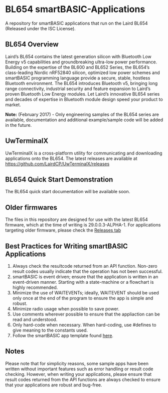 ﻿BL654 smartBASIC-Applications
=============================

A repository for smartBASIC applications that run on the Laird BL654 (Released under the ISC License).

BL654 Overview
------------
Laird’s BL654 contains the latest generation silicon with Bluetooth Low Energy v5 capabilities and groundbreaking ultra-low power performance. Building on the expertise of the BL600 and BL652 Series, the BL654’s class-leading Nordic nRF52840 silicon, optimized low power schemes and smartBASIC programming language provide a secure, stable, hostless Bluetooth environment. The BL654 introduces Bluetooth v5, bringing long range connectivity, industrial security and feature expansion to Laird’s proven Bluetooth Low Energy modules. Let Laird’s innovative BL654 series and decades of expertise in Bluetooth module design speed your product to market.

**Note:** (February 2017) - Only engineering samples of the BL654 series are available, documentation and additional example/sample code will be added in the future.

UwTerminalX
-----------
UwTerminalX is a cross-platform utility for communicating and downloading applications onto the BL654. The latest releases are available at https://github.com/LairdCP/UwTerminalX/releases

BL654 Quick Start Demonstration
-------------------------------
The BL654 quick start documentation will be available soon.

Older firmwares
-------------------------------
The files in this repository are designed for use with the latest BL654 firmware, which at the time of writing is 29.0.0.3-ALPHA-1. For applications targeting older firmware, please check the [Releases tab](https://github.com/LairdCP/BL654-Applications/releases)

Best Practices for Writing smartBASIC Applications
-------------------------------
1. Always check the resultcode returned from an API function. Non-zero result codes usually indicate that the operation has not been successful.
2. smartBASIC is event driven; ensure that the application is written in an event-driven manner. Starting with a state-machine or a flowchart is highly recommended.
3. Minimize the use of WAITEVENTs; ideally, WAITEVENT should be used only once at the end of the program to ensure the app is simple and robust.
4. Minimize radio usage when possible to save power.
5. Use comments wherever possible to ensure that the appliaction can be read and understood.
6. Only hard-code when necessary. When hard-coding, use #defines to give meaning to the constants used.
7. Follow the smartBASIC app  template found [here](https://github.com/LairdCP/BL654-Applications/blob/master/Applications/ttt.template.sb).

Notes
-------------------------------
Please note that for simplicity reasons, some sample apps have been written without important features such as error handling or result code checking. However, when writing your applications, please ensure that result codes returned from the API functions are always checked to ensure that your applications are robust and bug-free.
